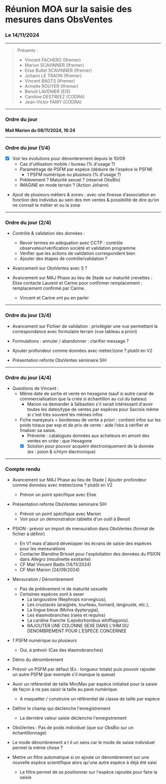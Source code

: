 # Réunion MOA sur la saisie des mesures dans ObsVentes 

### Le 14/11/2024

---

> Présents :
> - Vincent FACHERO (Ifremer)
> - Marion SCAVINNER (Ifremer)
> - Elise Bultel SCAVINNER (Ifremer)
> - Johann LE TRAON (Ifremer)
> - Vincent BADTS (Ifremer)
> - Armelle ROUYER (Ifremer)
> - Benoit LAVENIER (EIS)
> - Caroline DESTREEZ (CODRA)
> - Jean-Victor FAMY (CODRA)

---

### Ordre du jour 

**Mail Marion du 08/11/2024, 16:24**  

---

### Ordre du jour (1/4)

- [X] Voir les évolutions pour dénombrement depuis le 10/09 
  - Cas d'utilisation mobile / bureau (% d'usage ?)
  - Paramétrage de PSFM par espèce (déduire de l'espèce le PSFM)
    - 1 PSFM numérique ou plusieurs (% d'usage ?)
  - Prélèvement ? Maturité sexuel ? (réservé ObsBio)
  - IMAGiNE en mode terrain ? (Action Johann)

- Ajout de plusieurs métiers & zones : avec une finesse d’association en fonction des individus au sein des mm ventes & possibilité de dire qu’on ne connait le métier et ou la zone

---

### Ordre du jour (2/4)

- Contrôle & validation des données :
  - Revoir termes en adéquation avec CCTP : contrôle observateur/vérification société et validation programme
  - Vérifier que les actions de validation correspondent bien
  - Ajouter des étapes de contrôle/validation ?

- Avancement sur ObsVentes avec S ?

- Avancement sur MAJ Phase au lieu de Stade sur maturité crevettes : Elise contacte Laurent et Carine pour confirmer remplacement : remplacement confirmé par Carine. 
  - Vincent et Carine ont pu en parler

---

### Ordre du jour (3/4)

- Avancement sur Fichier de validation : privilégier une vue permettant la correspondance avec formulaire terrain (vue tableau a priori)

- Formulations : annuler / abandonner : clarifier message ?

- Ajouter profondeur comme données avec métier/zone ? plutôt en V2

- Présentation refonte ObsVentes séminaire SIH

---

### Ordre du jour (4/4)

- Questions de Vincent :
  - Même date de sortie et vente en hexagone (sauf si autre canal de commercialisation que la criée si échantillon au cul du bateau)
    - Marion va demander à Sébastien s'il serait intéressant d'avoir toutes les dates/type de ventes par espèces pour Sacrois même si c'est très souvent les mêmes infos
  - Fiche mareyeurs = bordereau de vente a priori : contient infos sur les poids totaux par esp et de prix de vente : aide l’obs à vérifier et finaliser sa saisie. 
    - Prévente : catalogues données aux acheteurs en amont des ventes en criée : que Hexagone
    - [X] Solution pour pouvoir acquérir électroniquement de la donnée (ex : psion & ichtym électronique)

---

### Compte rendu

- Avancement sur MAJ Phase au lieu de Stade | Ajouter profondeur comme données avec métier/zone ? plutôt en V2
  - Prévoir un point spécifique avec Elise

- Présentation refonte ObsVentes séminaire SIH
  - Prévoir un point spécifique avec Marion
  - Voir pour un démonstration tablette d'un outil à Benoit

- PSION : prévoir un import de mensuration dans ObsVentes (format de fichier à définir)
  - En V1 mais d'abord développer les écrans de saisie des espèces pour les mensurations
  - Contacter Blandine Brisset pour l'exploitation des données du PSION dans Allegro (moulinette existante)
  - CF Mail Vincent Badts (14/11/2024)
  - CF Mail Marion (24/09/2024)

- Mensuration / Dénombrement
  - Pas de prélèvement ni de maturité sexuelle
  - Certaines espèces sont à sexer
    - La langoustine (Nephrops norvegicus),
    - Les crustacés (araignée, tourteau, homard, langouste, etc.),
    - La lingue bleue (Molva dypterygia),
    - Les élasmobranches (raies et requins)
    - La cardine franche (Lepidorhombus whiffiagonis).
    - RAJOUTER UNE COLONNE SEXE DANS L'IHM DU DENOMBREMENT POUR L'ESPECE CONCERNEE

- 1 PSFM numérique ou plusieurs
  - Oui, à prévoir (Cas des élasmobranches)

- Démo du dénombrement

- Prévoir un PSFM par défaut (Ex : longueur totale) puis pouvoir rajouter un autre PSFM (par exemple s'il manque la queue)

- Avoir un référentiel de taille Min/Max par espèce initialisé pour la saisie
de façon à ne pas saisir la taille au pavé numérique.
  - A maquetter / construire un référentiel de classe de taille par espèce

- Définir le champ qui déclenche l'enregistrement
  - La dernière valeur saisie déclenche l'enregistrement

- ObsVentes : Pas de poids individuel (que sur ObsBio sur un échantillonnage)

- Le mode dénombrement a t il un sens car le mode de saisie individuel permet la même chose ?

- Mettre un filtre automatique si on ajoute un dénombrement sur une nouvelle espèce scientifique alors qu'une autre espèce à déjà été saisi
  - Le filtre permet de se positionner sur l'espèce rajoutée pour faire la saisie

